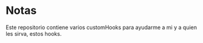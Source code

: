 # Notas

Este repositorio contiene varios customHooks para ayudarme a mi y a quien les sirva, estos hooks.
